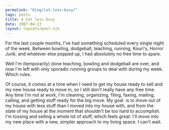 ```yaml
---
permalink: "blog/lot-less-busy/"
tags: posts
title: A lot less busy
date: 2007-04-17
layout: layouts/post.njk
---
```


For the last couple months, I've had something scheduled every single night of the week. Between bowling, dodgeball, teaching, running, Kouri's, Horror Junk, and whatever else popped up, I had absolutely no free time to spare.

Well I'm (temporarily) done teaching, bowling and dodgeball are over, and now I'm left with only sporadic running groups to deal with during my week. Which rules.

Of course, it comes at a time when I need to get my house ready to sell and my new house ready to move in, so I still don't really have any free time. Any time I'm not at work, I'm cleaning, organizing, filing, faxing, mailing, calling, and getting stuff ready for the big move. My goal&nbsp; is to move out of my house with less stuff than I moved into my house with, and from the state of my house at the moment that shouldn't be too hard to accomplish. I'm tossing and selling a whole lot of stuff, which feels great. I'll move into my new place with a new, simpler approach to my living space. I can't wait.